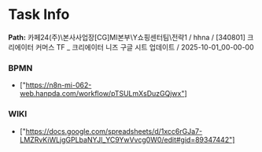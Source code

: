 # Task Info

**Path:** 카페24(주)\본사사업장\[CG]MI본부\Y쇼핑센터팀\전략1 / hhna / [340801] 크리에이터 커머스 TF _ 크리에이터 니즈 구글 시트 업데이트 / 2025-10-01_00-00-00

### BPMN
- ["https://n8n-mi-062-web.hanpda.com/workflow/pTSULmXsDuzGQjwx"]

### WIKI
- ["https://docs.google.com/spreadsheets/d/1xcc6rGJa7-LMZRvKiWLjgGPLbaNYJl_YC9YwVvcg0W0/edit#gid=89347442"]

